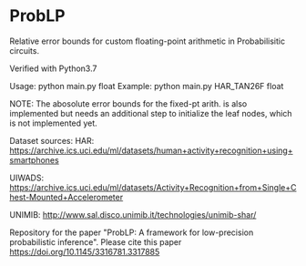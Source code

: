 # ProbLP
Relative error bounds for custom floating-point arithmetic in Probabilisitic circuits.

Verified with Python3.7

Usage:
python main.py <circuit name> float
  Example: python main.py HAR_TAN26F float

NOTE: The abosolute error bounds for the fixed-pt arith. is also implemented but needs an additional step to initialize the leaf nodes, which is not implemented yet.

Dataset sources:
HAR: https://archive.ics.uci.edu/ml/datasets/human+activity+recognition+using+smartphones

UIWADS: https://archive.ics.uci.edu/ml/datasets/Activity+Recognition+from+Single+Chest-Mounted+Accelerometer

UNIMIB: http://www.sal.disco.unimib.it/technologies/unimib-shar/

Repository for the paper "ProbLP: A framework for low-precision probabilistic inference". Please cite this paper https://doi.org/10.1145/3316781.3317885 
